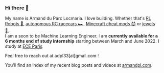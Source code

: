 ### Hi there 👋

My name is Armand du Parc Locmaria. I love building. Whether that's [RL Robots 🤖](https://github.com/Armandpl/furuta), [autonomous RC racecars 🏎️](https://github.com/Armandpl/wandb-jetracer), [Minecraft cheat mods 😈](https://armandpl.com/projects/cng-mods) or [jewels 💍](https://armandpl.com/projects/jewelry-making.html).    
I am a soon to be Machine Learning Engineer. I am **currently available for a 6 months end of study internship** starting between March and June 2022. I study at [ECE Paris](https://www.ece.fr/ecole-ingenieur/).

Feel free to reach out at adpl33[at]gmail.com !

You'll find an index of my recent blog posts and videos at [armandpl.com](https://armandpl.com).

<!--
**Armandpl/armandpl** is a ✨ _special_ ✨ repository because its `README.md` (this file) appears on your GitHub profile.

Here are some ideas to get you started:

- 🔭 I’m currently working on ...
- 🌱 I’m currently learning ...
- 👯 I’m looking to collaborate on ...
- 🤔 I’m looking for help with ...
- 💬 Ask me about ...
- 📫 How to reach me: ...
- 😄 Pronouns: ...
- ⚡ Fun fact: ...
-->
